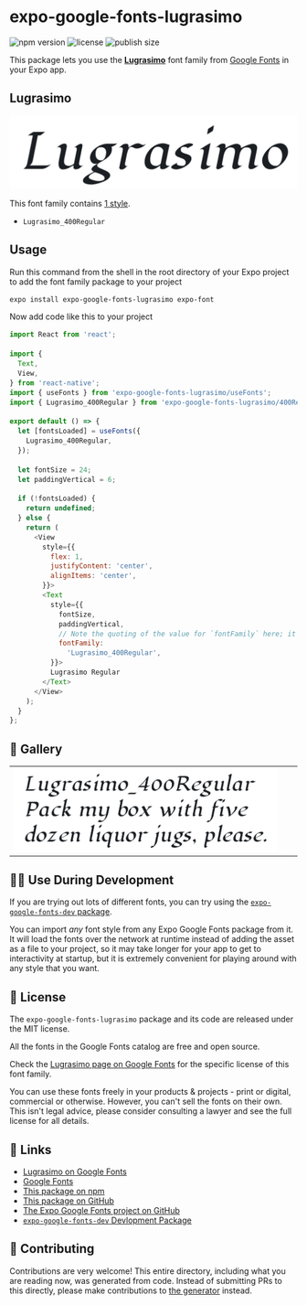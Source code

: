# expo-google-fonts-lugrasimo

![npm version](https://flat.badgen.net/npm/v/expo-google-fonts-lugrasimo)
![license](https://flat.badgen.net/github/license/expo/google-fonts)
![publish size](https://flat.badgen.net/packagephobia/install/expo-google-fonts-lugrasimo)

This package lets you use the [**Lugrasimo**](https://fonts.google.com/specimen/Lugrasimo) font family from [Google Fonts](https://fonts.google.com/) in your Expo app.

## Lugrasimo

![Lugrasimo](./font-family.png)

This font family contains [1 style](#-gallery).

- `Lugrasimo_400Regular`

## Usage

Run this command from the shell in the root directory of your Expo project to add the font family package to your project
```sh
expo install expo-google-fonts-lugrasimo expo-font
```

Now add code like this to your project
```js
import React from 'react';

import {
  Text,
  View,
} from 'react-native';
import { useFonts } from 'expo-google-fonts-lugrasimo/useFonts';
import { Lugrasimo_400Regular } from 'expo-google-fonts-lugrasimo/400Regular';

export default () => {
  let [fontsLoaded] = useFonts({
    Lugrasimo_400Regular,
  });

  let fontSize = 24;
  let paddingVertical = 6;

  if (!fontsLoaded) {
    return undefined;
  } else {
    return (
      <View
        style={{
          flex: 1,
          justifyContent: 'center',
          alignItems: 'center',
        }}>
        <Text
          style={{
            fontSize,
            paddingVertical,
            // Note the quoting of the value for `fontFamily` here; it expects a string!
            fontFamily:
              'Lugrasimo_400Regular',
          }}>
          Lugrasimo Regular
        </Text>
      </View>
    );
  }
};

```

## 🔡 Gallery


||||
|-|-|-|
|![Lugrasimo_400Regular](.//400Regular/Lugrasimo_400Regular.ttf.png)||||


## 👩‍💻 Use During Development

If you are trying out lots of different fonts, you can try using the [`expo-google-fonts-dev` package](https://github.com/freeboub/google-fonts/tree/master/font-packages/dev#readme).

You can import *any* font style from any Expo Google Fonts package from it. It will load the fonts
over the network at runtime instead of adding the asset as a file to your project, so it may take longer
for your app to get to interactivity at startup, but it is extremely convenient
for playing around with any style that you want.

## 📖 License

The `expo-google-fonts-lugrasimo` package and its code are released under the MIT license.

All the fonts in the Google Fonts catalog are free and open source.

Check the [Lugrasimo page on Google Fonts](https://fonts.google.com/specimen/Lugrasimo) for the specific license of this font family.

You can use these fonts freely in your products & projects - print or digital, commercial or otherwise. However, you can't sell the fonts on their own. This isn't legal advice, please consider consulting a lawyer and see the full license for all details.

## 🔗 Links

- [Lugrasimo on Google Fonts](https://fonts.google.com/specimen/Lugrasimo)
- [Google Fonts](https://fonts.google.com/)
- [This package on npm](https://www.npmjs.com/package/expo-google-fonts-lugrasimo)
- [This package on GitHub](https://github.com/freeboub/google-fonts/tree/master/font-packages/lugrasimo)
- [The Expo Google Fonts project on GitHub](https://github.com/freeboub/google-fonts)
- [`expo-google-fonts-dev` Devlopment Package](https://github.com/freeboub/google-fonts/tree/master/font-packages/dev)

## 🤝 Contributing

Contributions are very welcome! This entire directory, including what you are reading now, was generated from code. Instead of submitting PRs to this directly, please make contributions to [the generator](https://github.com/freeboub/google-fonts/tree/master/packages/generator) instead.
